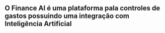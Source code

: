 ## O Finance AI é uma plataforma pala controles de gastos possuindo uma integração com Inteligência Artificial
